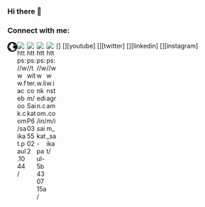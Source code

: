 ### Hi there 👋

### Connect with me:

[<img align="left" alt="https://adoring-lovelace-18d31a.netlify.app/" width="22px" src="https://raw.githubusercontent.com/iconic/open-iconic/master/svg/globe.svg" />]
[<img align="left" alt="https://www.facebook.com/saikat.paul.1044/" width="22px" src="https://cdn.jsdelivr.net/npm/simple-icons@3.13.0/icons/facebook.svg" />][youtube]
[<img align="left" alt="https://twitter.com/SaikatP60355022" width="22px" src="https://cdn.jsdelivr.net/npm/simple-icons@v3/icons/twitter.svg" />][twitter]
[<img align="left" alt="https://www.linkedin.com/in/saikat-paul-5b430715a/" width="22px" src="https://cdn.jsdelivr.net/npm/simple-icons@v3/icons/linkedin.svg" />][linkedin]
[<img align="left" alt="https://www.instagram.com/im__saikat/" width="22px" src="https://cdn.jsdelivr.net/npm/simple-icons@v3/icons/instagram.svg" />][instagram]
